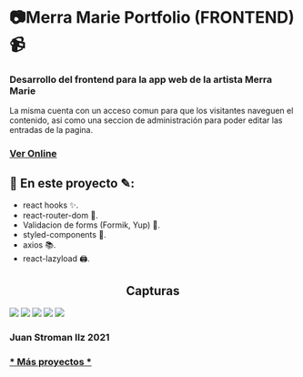 <html>
<head>
</head>
<body>
  <h1>📷Merra Marie Portfolio (FRONTEND)📹</h1>
  <h3>Desarrollo del frontend para la app web de la artista Merra Marie</h3>
  <p>La misma cuenta con un acceso comun para que los visitantes naveguen el contenido, asi como una seccion de administración para poder editar las entradas de la pagina.</p>
  <h3><a href='https://merramarie.vercel.app/'>Ver Online</a></h3>
  <h2>📖 En este proyecto ✎:</h2>
  <ul>
    <li>react hooks ✨.</li>
    <li>react-router-dom 🚄.</li>
    <li>Validacion de forms (Formik, Yup) 📝.</li>
    <li>styled-components 💅.</li>
    <li>axios 📚.</li>
    <li>react-lazyload 🖨️.</li>
  </ul>
  <h2 style="text-align:center">Capturas</h2>
  <img src='https://res.cloudinary.com/juanstromanilz/image/upload/v1626446576/Proyectos/Merramarie/merramarie5_de8ujd.png'/>
  <img src='https://res.cloudinary.com/juanstromanilz/image/upload/v1626446573/Proyectos/Merramarie/merramarie3_umkpsg.png'/>
  <img src='https://res.cloudinary.com/juanstromanilz/image/upload/v1626446567/Proyectos/Merramarie/merramarie1_q5nbm0.png'/>
  <img src='https://res.cloudinary.com/juanstromanilz/image/upload/v1626446569/Proyectos/Merramarie/merramarie2_yse3yl.png'/>
  <img src='https://res.cloudinary.com/juanstromanilz/image/upload/v1626446566/Proyectos/Merramarie/merramarie4_zbu7bh.png'/>
  <br />
  <footer>
    <h3>Juan Stroman Ilz 2021</h3>
    <h3><a href='https://github.com/JuanStromanIlz/'>* Más proyectos *</a></h3>
  </footer>
</body>
</html>
